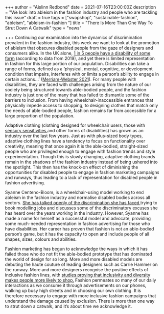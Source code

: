 +++
author = "Aislinn Redbond"
date = 2021-07-16T23:00:00Z
description = "We look into ableism in the fashion industry and people who are tackling this issue"
draft = true
tags = ["swapshop", "sustainable-fashion", "ableism", "ableism-in-fashion "]
title = "There Is More Than One Way To Strut Down A Catwalk"
type = "news"

+++
Continuing our examination into the dynamics of discrimination prevalent in the fashion industry, this week we want to look at the promotion of ableism that obscures disabled people from the gaze of designers and consumers alike. In the UK alone, [1 in 5 people have a disability of some form](https://bighack.org/accessibility-and-disability-facts-and-figures/) (according to data from 2019), and yet there is limited representation in fashion for this large portion of our population. Disabilities can take a range of forms, defined as a ‘physical, mental, cognitive, or development condition that impairs, interferes with or limits a person’s ability to engage in certain actions…’ ([Merriam-Webster 2021](https://www.merriam-webster.com/dictionary/disability)). For many people with disabilities, they are faced with challenges arising from the nature of our society being structured towards able-bodied people, and the fashion industry is just one of the many that has failed to dismantle some of the barriers to inclusion. From having wheelchair-inaccessible entrances that physically impede access to shopping, to designing clothes that match only the needs of able-bodied people, fashion remains far from accessible for a large proportion of the population.

Adaptive clothing (clothing designed for wheelchair users, those with [sensory sensitivities ](https://www.sensorysmart.co.uk)and other forms of disabilities) has grown as an industry over the last few years. Just as with plus-sized body types, adaptive clothing lines have a tendency to focus on functionality over creativity, meaning that once again it is the able-bodied, straight-sized people who are privileged enough to engage with fashion trends and style experimentation. Though this is slowly changing, adaptive clothing brands remain in the shadows of the fashion industry instead of being ushered into the spotlight. This then has the knock-on effect of diminishing the opportunities for disabled people to engage in fashion marketing campaigns and runways, thus leading to a lack of representation for disabled people in fashion advertising.

Syanne Centeno-Bloom, is a wheelchair-using model working to end ableism in the fashion industry and normalise disabled bodies across all sectors. [She has talked openly of the discrimination she has faced ](https://www.intimately.co/post/ableism-in-the-fashion-industry)trying to book modelling jobs and discusses some of the discriminatory excuses she has heard over the years working in the industry. However, Syanne has made a name for herself as a successful model and advocate, providing some much-needed representation in fashion advertising for those who have disabilities. Her career has proven that fashion is not an able-bodied person’s game, but it has the capacity to open and include people of all shapes, sizes, colours and abilities.

  
Fashion marketing has begun to acknowledge the ways in which it has failed those who do not fit the able-bodied prototype that has dominated the world of design for so long. More and more disabled models are debuting the haute couture of leading designers such as Carrie Hammer on the runway. More and more designers recognise the positive effects of inclusive fashion lines, with [studies proving that inclusivity and diversity makes people more likely to shop.](https://www.theguardian.com/sustainable-business/sustainable-fashion-blog/fashion-industry-letting-down-disabled-disability-cost-beauty) Fashion permeates so many of our daily interactions as we consume it through advertisements on our phones, walking up busy high streets and in choosing our own clothing. It is therefore necessary to engage with more inclusive fashion campaigns that understand the damage caused by exclusion. There is more than one way to strut down a catwalk, and it’s about time we acknowledge it.